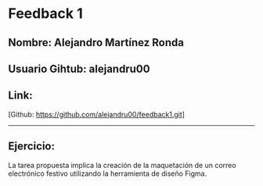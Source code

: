 # Feedback 1

## Nombre: Alejandro Martínez Ronda
## Usuario Gihtub: alejandru00
## Link: 
[Github: https://github.com/alejandru00/feedback1.git]

----------------------------

## Ejercicio:


La tarea propuesta implica la creación de la maquetación de un correo electrónico festivo utilizando la herramienta de diseño Figma.
